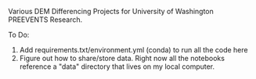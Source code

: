Various DEM Differencing Projects for University of Washington PREEVENTS Research.

To Do:
1. Add requirements.txt/environment.yml (conda) to run all the code here
2. Figure out how to share/store data. Right now all the notebooks reference a "data" directory that lives on my local computer.

